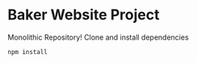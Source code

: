 # Baker Website Project

Monolithic Repository! Clone and install dependencies
```bash
npm install
```